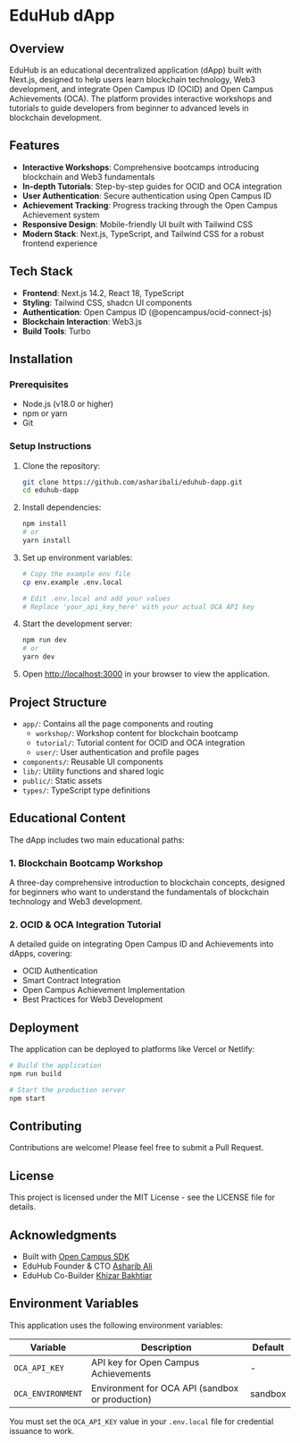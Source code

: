 # EduHub dApp

## Overview
EduHub is an educational decentralized application (dApp) built with Next.js, designed to help users learn blockchain technology, Web3 development, and integrate Open Campus ID (OCID) and Open Campus Achievements (OCA). The platform provides interactive workshops and tutorials to guide developers from beginner to advanced levels in blockchain development.

## Features
- **Interactive Workshops**: Comprehensive bootcamps introducing blockchain and Web3 fundamentals
- **In-depth Tutorials**: Step-by-step guides for OCID and OCA integration
- **User Authentication**: Secure authentication using Open Campus ID
- **Achievement Tracking**: Progress tracking through the Open Campus Achievement system
- **Responsive Design**: Mobile-friendly UI built with Tailwind CSS
- **Modern Stack**: Next.js, TypeScript, and Tailwind CSS for a robust frontend experience

## Tech Stack
- **Frontend**: Next.js 14.2, React 18, TypeScript
- **Styling**: Tailwind CSS, shadcn UI components
- **Authentication**: Open Campus ID (@opencampus/ocid-connect-js)
- **Blockchain Interaction**: Web3.js
- **Build Tools**: Turbo

## Installation

### Prerequisites
- Node.js (v18.0 or higher)
- npm or yarn
- Git

### Setup Instructions
1. Clone the repository:
   ```bash
   git clone https://github.com/asharibali/eduhub-dapp.git
   cd eduhub-dapp
   ```

2. Install dependencies:
   ```bash
   npm install
   # or
   yarn install
   ```

3. Set up environment variables:
   ```bash
   # Copy the example env file
   cp env.example .env.local

   # Edit .env.local and add your values
   # Replace 'your_api_key_here' with your actual OCA API key
   ```

4. Start the development server:
   ```bash
   npm run dev
   # or
   yarn dev
   ```

5. Open [http://localhost:3000](http://localhost:3000) in your browser to view the application.

## Project Structure
- `app/`: Contains all the page components and routing
  - `workshop/`: Workshop content for blockchain bootcamp
  - `tutorial/`: Tutorial content for OCID and OCA integration
  - `user/`: User authentication and profile pages
- `components/`: Reusable UI components
- `lib/`: Utility functions and shared logic
- `public/`: Static assets
- `types/`: TypeScript type definitions

## Educational Content
The dApp includes two main educational paths:

### 1. Blockchain Bootcamp Workshop
A three-day comprehensive introduction to blockchain concepts, designed for beginners who want to understand the fundamentals of blockchain technology and Web3 development.

### 2. OCID & OCA Integration Tutorial
A detailed guide on integrating Open Campus ID and Achievements into dApps, covering:
- OCID Authentication
- Smart Contract Integration
- Open Campus Achievement Implementation
- Best Practices for Web3 Development

## Deployment
The application can be deployed to platforms like Vercel or Netlify:

```bash
# Build the application
npm run build

# Start the production server
npm start
```

## Contributing
Contributions are welcome! Please feel free to submit a Pull Request.

## License
This project is licensed under the MIT License - see the LICENSE file for details.

## Acknowledgments
- Built with [Open Campus SDK](https://github.com/opencampus)
- EduHub Founder & CTO [Asharib Ali](https://github.com/asharibali)
- EduHub Co-Builder [Khizar Bakhtiar](https://github.com/khizarbakhtiar1) 

## Environment Variables

This application uses the following environment variables:

| Variable | Description | Default |
|----------|-------------|--------|
| `OCA_API_KEY` | API key for Open Campus Achievements | - |
| `OCA_ENVIRONMENT` | Environment for OCA API (sandbox or production) | sandbox |

You must set the `OCA_API_KEY` value in your `.env.local` file for credential issuance to work.
